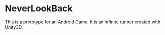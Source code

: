 # NeverLookBack
This is a prototype for an Android Game. It is an infinite runner created with Unity3D.

